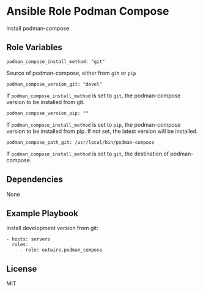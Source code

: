 Ansible Role Podman Compose
=========

Install podman-compose

Role Variables
--------------

    podman_compose_install_method: "git"

Source of podman-compose, either from `git` or `pip`

    podman_compose_version_git: "devel"

If `podman_compose_install_method` is set to `git`, the podman-compose version to be installed from git.

    podman_compose_version_pip: ""

If `podman_compose_install_method` is set to `pip`, the podman-compose version to be installed from pip. If not set, the latest version will be installed.

    podman_compose_path_git: /usr/local/bin/podman-compose

If `podman_compose_install_method` is set to `git`, the destination of podman-compose.


Dependencies
------------

None

Example Playbook
----------------

Install development version from git:

    - hosts: servers
      roles:
         - role: outwire.podman_compose

License
-------

MIT
